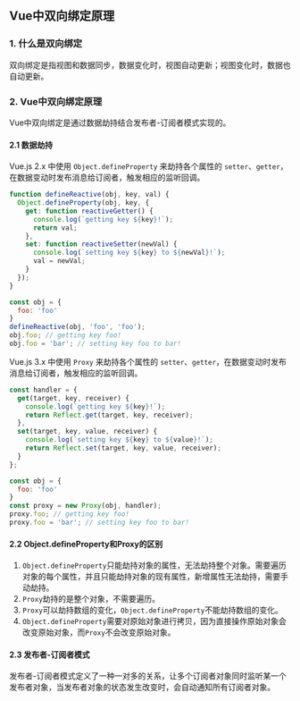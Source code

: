 ## Vue中双向绑定原理

### 1. 什么是双向绑定
双向绑定是指视图和数据同步，数据变化时，视图自动更新；视图变化时，数据也自动更新。

### 2. Vue中双向绑定原理
Vue中双向绑定是通过数据劫持结合发布者-订阅者模式实现的。

#### 2.1 数据劫持
Vue.js 2.x 中使用 `Object.defineProperty` 来劫持各个属性的 `setter`、`getter`，在数据变动时发布消息给订阅者，触发相应的监听回调。
```js
function defineReactive(obj, key, val) {
  Object.defineProperty(obj, key, {
    get: function reactiveGetter() {
      console.log(`getting key ${key}!`);
      return val;
    },
    set: function reactiveSetter(newVal) {
      console.log(`setting key ${key} to ${newVal}!`);
      val = newVal;
    }
  });
}

const obj = {
  foo: 'foo'
}
defineReactive(obj, 'foo', 'foo');
obj.foo; // getting key foo!
obj.foo = 'bar'; // setting key foo to bar!
```

Vue.js 3.x 中使用 `Proxy` 来劫持各个属性的 `setter`、`getter`，在数据变动时发布消息给订阅者，触发相应的监听回调。
```js
const handler = {
  get(target, key, receiver) {
    console.log(`getting key ${key}!`);
    return Reflect.get(target, key, receiver);
  },
  set(target, key, value, receiver) {
    console.log(`setting key ${key} to ${value}!`);
    return Reflect.set(target, key, value, receiver);
  }
};

const obj = {
  foo: 'foo'
}
const proxy = new Proxy(obj, handler);
proxy.foo; // getting key foo!
proxy.foo = 'bar'; // setting key foo to bar!
```

#### 2.2 Object.defineProperty和Proxy的区别
1. `Object.defineProperty`只能劫持对象的属性，无法劫持整个对象。需要遍历对象的每个属性，并且只能劫持对象的现有属性，新增属性无法劫持，需要手动劫持。
2. `Proxy`劫持的是整个对象，不需要遍历。
3. `Proxy`可以劫持数组的变化，`Object.defineProperty`不能劫持数组的变化。
4. `Object.defineProperty`需要对原始对象进行拷贝，因为直接操作原始对象会改变原始对象，而`Proxy`不会改变原始对象。

#### 2.3 发布者-订阅者模式
发布者-订阅者模式定义了一种一对多的关系，让多个订阅者对象同时监听某一个发布者对象，当发布者对象的状态发生改变时，会自动通知所有订阅者对象。